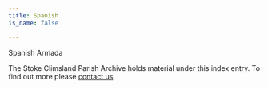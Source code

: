 ```yaml
---
title: Spanish
is_name: false

---
```


Spanish Armada


The Stoke Climsland Parish Archive holds material under this index entry. To find out more please [contact us](/contact/)
